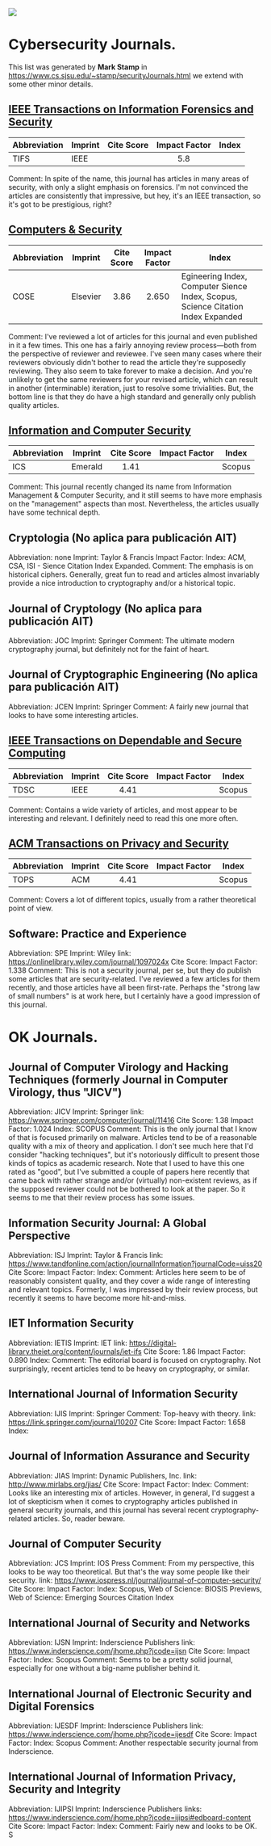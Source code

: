 
![](http://cms-site.inacap.cl/Assets/portal/img/logo-negro.png)

# Cybersecurity Journals.
This list was generated by **Mark Stamp** in https://www.cs.sjsu.edu/~stamp/securityJournals.html
we extend with some other minor details.

## [IEEE Transactions on Information Forensics and Security](https://ieeexplore.ieee.org/xpl/RecentIssue.jsp?punumber=10206)
Abbreviation | Imprint       |Cite Score     |Impact Factor  |Index        |
------------ | ------------- | :-----------: | :-----------: |-------------|  
 TIFS        | IEEE          |               |5.8            |             |


Comment: In spite of the name, this journal has articles in many areas of security, with only a slight emphasis on forensics. I'm not convinced the articles are consistently that impressive, but hey, it's an IEEE transaction, so it's got to be prestigious, right? 


## [Computers & Security](https://www.journals.elsevier.com/computers-and-security)

Abbreviation | Imprint       |Cite Score     |Impact Factor  |Index        |
------------ | ------------- | :-----------: | :-----------: |-----------|  
 COSE        | Elsevier      | 3.86          |2.650          |Egineering Index, Computer Sience Index, Scopus, Science Citation Index Expanded             |
 

Comment: I've reviewed a lot of articles for this journal and even published in it a few times. This one has a fairly annoying review process—both from the perspective of reviewer and reviewee. I've seen many cases where their reviewers obviously didn't bother to read the article they're supposedly reviewing. They also seem to take forever to make a decision. And you're unlikely to get the same reviewers for your revised article, which can result in another (interminable) iteration, just to resolve some trivialities. But, the bottom line is that they do have a high standard and generally only publish quality articles.


## [Information and Computer Security](http://www.emeraldgrouppublishing.com/products/journals/journals.htm?id=ics)
Abbreviation | Imprint       |Cite Score     |Impact Factor  |Index        |
------------ | ------------- | :-----------: | :-----------: |-------------|  
 ICS         | Emerald       | 1.41          |               |Scopus       |

Comment: This journal recently changed its name from Information Management & Computer Security, and it still seems to have more emphasis on the "management" aspects than most. Nevertheless, the articles usually have some technical depth. 

## Cryptologia (No aplica para publicación AIT)
Abbreviation: none
Imprint: Taylor & Francis
Impact Factor:
Index: ACM, CSA, ISI - Sience Citation Index Expanded.
Comment: The emphasis is on historical ciphers. Generally, great fun to read and articles almost invariably provide a nice introduction to cryptography and/or a historical topic. 

## Journal of Cryptology (No aplica para publicación AIT)
Abbreviation: JOC
Imprint: Springer
Comment: The ultimate modern cryptography journal, but definitely not for the faint of heart. 

## Journal of Cryptographic Engineering (No aplica para publicación AIT)
Abbreviation: JCEN
Imprint: Springer
Comment: A fairly new journal that looks to have some interesting articles. 

## [IEEE Transactions on Dependable and Secure Computing](https://ieeexplore.ieee.org/servlet/opac?punumber=8858)
Abbreviation | Imprint       |Cite Score     |Impact Factor  |Index        |
------------ | ------------- | :-----------: | :-----------: |-------------|  
 TDSC        | IEEE          | 4.41          |               |Scopus       |

Comment: Contains a wide variety of articles, and most appear to be interesting and relevant. I definitely need to read this one more often. 

## [ACM Transactions on Privacy and Security](https://tops.acm.org/)
Abbreviation | Imprint       |Cite Score     |Impact Factor  |Index        |
------------ | ------------- | :-----------: | :-----------: |-------------|  
 TOPS        | ACM           | 4.41          |               |Scopus       |

Comment: Covers a lot of different topics, usually from a rather theoretical point of view. 


## Software: Practice and Experience
Abbreviation: SPE
Imprint: Wiley
link: https://onlinelibrary.wiley.com/journal/1097024x
Cite Score:
Impact Factor: 1.338
Comment: This is not a security journal, per se, but they do publish some articles that are security-related. I've reviewed a few articles for them recently, and those articles have all been first-rate. Perhaps the "strong law of small numbers" is at work here, but I certainly have a good impression of this journal. 

# OK Journals.

## Journal of Computer Virology and Hacking Techniques (formerly Journal in Computer Virology, thus "JICV")
Abbreviation: JICV
Imprint: Springer
link: https://www.springer.com/computer/journal/11416
Cite Score: 1.38
Impact Factor: 1.024
Index: SCOPUS
Comment: This is the only journal that I know of that is focused primarily on malware. Articles tend to be of a reasonable quality with a mix of theory and application. I don't see much here that I'd consider "hacking techniques", but it's notoriously difficult to present those kinds of topics as academic research. Note that I used to have this one rated as "good", but I've submitted a couple of papers here recently that came back with rather strange and/or (virtually) non-existent reviews, as if the supposed reviewer could not be bothered to look at the paper. So it seems to me that their review process has some issues. 

## Information Security Journal: A Global Perspective
Abbreviation: ISJ
Imprint: Taylor & Francis
link: https://www.tandfonline.com/action/journalInformation?journalCode=uiss20
Cite Score:
Impact Factor: 
Index: 
Comment: Articles here seem to be of reasonably consistent quality, and they cover a wide range of interesting and relevant topics. Formerly, I was impressed by their review process, but recently it seems to have become more hit-and-miss. 

## IET Information Security
Abbreviation: IETIS
Imprint: IET
link: https://digital-library.theiet.org/content/journals/iet-ifs
Cite Score: 1.86
Impact Factor: 0.890
Index: 
Comment: The editorial board is focused on cryptography. Not surprisingly, recent articles tend to be heavy on cryptography, or similar. 


## International Journal of Information Security
Abbreviation: IJIS
Imprint: Springer
Comment: Top-heavy with theory. 
link: https://link.springer.com/journal/10207
Cite Score: 
Impact Factor: 1.658 
Index: 

## Journal of Information Assurance and Security
Abbreviation: JIAS
Imprint: Dynamic Publishers, Inc.
link: http://www.mirlabs.org/jias/
Cite Score: 
Impact Factor:
Index: 
Comment: Looks like an interesting mix of articles. However, in general, I'd suggest a lot of skepticism when it comes to cryptography articles published in general security journals, and this journal has several recent cryptography-related articles. So, reader beware. 

## Journal of Computer Security
Abbreviation: JCS
Imprint: IOS Press
Comment: From my perspective, this looks to be way too theoretical. But that's the way some people like their security. 
link: https://www.iospress.nl/journal/journal-of-computer-security/
Cite Score:
Impact Factor: 
Index: Scopus, Web of Science: BIOSIS Previews, Web of Science: Emerging Sources Citation Index


## International Journal of Security and Networks
Abbreviation: IJSN
Imprint: Inderscience Publishers
link: https://www.inderscience.com/jhome.php?jcode=ijsn
Cite Score:
Impact Factor:
Index: Scopus
Comment: Seems to be a pretty solid journal, especially for one without a big-name publisher behind it. 


## International Journal of Electronic Security and Digital Forensics
Abbreviation: IJESDF
Imprint: Inderscience Publishers
link: https://www.inderscience.com/jhome.php?jcode=ijesdf
Cite Score:
Impact Factor:
Index: Scopus
Comment: Another respectable security journal from Inderscience. 


## International Journal of Information Privacy, Security and Integrity
Abbreviation: IJIPSI
Imprint: Inderscience Publishers
links: https://www.inderscience.com/jhome.php?jcode=ijipsi#edboard-content
Cite Score:
Impact Factor:
Index: 
Comment: Fairly new and looks to be OK. 
S
